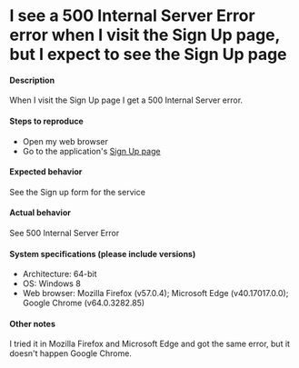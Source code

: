 # I see a 500 Internal Server Error error when I visit the Sign Up page, but I expect to see the Sign Up page


#### Description
When I visit the Sign Up page I get a 500 Internal Server error.

#### Steps to reproduce
- Open my web browser
- Go to the application's [Sign Up page](http://lesapp.com/signup)

#### Expected behavior
See the Sign up form for the service

#### Actual behavior
See 500 Internal Server Error

#### System specifications (please include versions)
- Architecture: 64-bit
- OS: Windows 8
- Web browser: Mozilla Firefox (v57.0.4);
                Microsoft Edge (v40.17017.0.0);
                Google Chrome (v64.0.3282.85)

#### Other notes
I tried it in Mozilla Firefox and Microsoft Edge and got the same error, but it doesn't happen Google Chrome.
